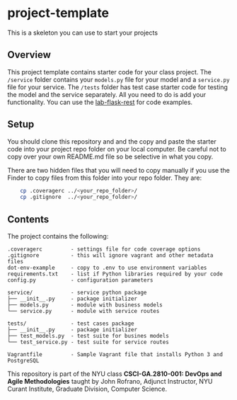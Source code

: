# project-template

This is a skeleton you can use to start your projects

## Overview

This project template contains starter code for your class project. The `/service` folder contains your `models.py` file for your model and a `service.py` file for your service. The `/tests` folder has test case starter code for testing the model and the service separately. All you need to do is add your functionality. You can use the [lab-flask-rest](https://github.com/nyu-devops/lab-flask-rest)
for code examples.

## Setup

You should clone this repository and and the copy and paste the starter code into your project repo folder on your local computer. Be careful not to copy over your own README.md file so be selective in what you copy.

There are two hidden files that you will need to copy manually if you use the Finder to copy files from this folder into your repo folder. They are:

```bash
    cp .coveragerc ../<your_repo_folder>/
    cp .gitignore  ../<your_repo_folder>/
```

## Contents

The project contains the following:

```text
.coveragerc         - settings file for code coverage options
.gitignore          - this will ignore vagrant and other metadata files
dot-env-example     - copy to .env to use environment variables
requirements.txt    - list if Python libraries required by your code
config.py           - configuration parameters

service/            - service python package
├── __init__.py     - package initializer
├── models.py       - module with business models
└── service.py      - module with service routes

tests/              - test cases package
├── __init__.py     - package initializer
├── test_models.py  - test suite for busines models
└── test_service.py - test suite for service routes

Vagrantfile         - Sample Vagrant file that installs Python 3 and PostgreSQL
```

This repository is part of the NYU class **CSCI-GA.2810-001: DevOps and Agile Methodologies** taught by John Rofrano, Adjunct Instructor, NYU Curant Institute, Graduate Division, Computer Science.
